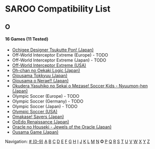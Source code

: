 # SAROO Compatibility List

## O

#### 16 Games (11 Tested)

- [Ochigee Designer Tsukutte Pon! (Japan)](../Regions/Japan/T-9108G/01/README.md)
- Off-World Interceptor Extreme (Europe) - TODO
- Off-World Interceptor Extreme (Japan) - TODO
- [Off-World Interceptor Extreme (USA)](../Regions/USA/T-15908H/01/README.md)
- [Oh-chan no Oekaki Logic (Japan)](../Regions/Japan/T-1508G/01/README.md)
- [Ojousama Tokkyuu (Japan)](../Regions/Japan/T-27803G/01/README.md)
- [Ojousama o Nerae!! (Japan)](../Regions/Japan/T-38101G/01/README.md)
- [Okudera Yasuhiko no Sekai o Mezase! Soccer Kids - Nyuumon-hen (Japan)](../Regions/Japan/T-26001G/01/README.md)
- Olympic Soccer (Europe) - TODO
- Olympic Soccer (Germany) - TODO
- Olympic Soccer (Japan) - TODO
- [Olympic Soccer (USA)](../Regions/USA/T-07904H/01/README.md)
- [Omakase! Savers (Japan)](../Regions/Japan/GS-9030/01/README.md)
- [OoEdo Renaissance (Japan)](../Regions/Japan/T-9104G/01/README.md)
- [Oracle no Houseki - Jewels of the Oracle (Japan)](../Regions/Japan/T-1511G/01/README.md)
- [Ousama Game (Japan)](../Regions/Japan/T-21904G/01/README.md)

Navigation:
[# (0-9)](./09.md) [A](./A.md) [B](./B.md) [C](./C.md) [D](./D.md) [E](./E.md) [F](./F.md) [G](./G.md) [H](./H.md) [I](./I.md) [J](./J.md) [K](./K.md) [L](./L.md) [M](./M.md) [N](./N.md) **O** [P](./P.md) [Q](./Q.md) [R](./R.md) [S](./S.md) [T](./T.md) [U](./U.md) [V](./V.md) [W](./W.md) [X](./X.md) [Y](./Y.md) [Z](./Z.md)
